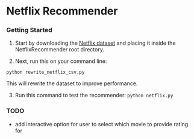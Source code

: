 # Netflix Recommender

### Getting Started
1. Start by downloading the [Netflix dataset](https://www.kaggle.com/netflix-inc/netflix-prize-data#) and placing it inside the NetflixRecommender root directory.

2. Next, run this on your command line:

  `python rewrite_netflix_csv.py`

  This will rewrite the dataset to improve performance.

3. Run this command to test the recommender:
  `python netflix.py`


### TODO
* add interactive option for user to select which movie to provide rating for
